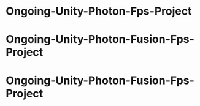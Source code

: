 # Ongoing-Unity-Photon-Fps-Project
# Ongoing-Unity-Photon-Fusion-Fps-Project
# Ongoing-Unity-Photon-Fusion-Fps-Project
